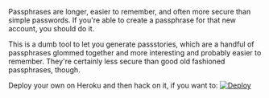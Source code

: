 Passphrases are longer, easier to remember, and often more secure than
simple passwords. If you're able to create a passphrase for that new
account, you should do it.

This is a dumb tool to let you generate passstories, which are a handful
of passphrases glommed together and more interesting and probably easier
to remember. They're certainly less secure than good old fashioned
passphrases, though.

Deploy your own on Heroku and then hack on it, if you want to:
[![Deploy](https://www.herokucdn.com/deploy/button.svg)](https://heroku.com/deploy)

